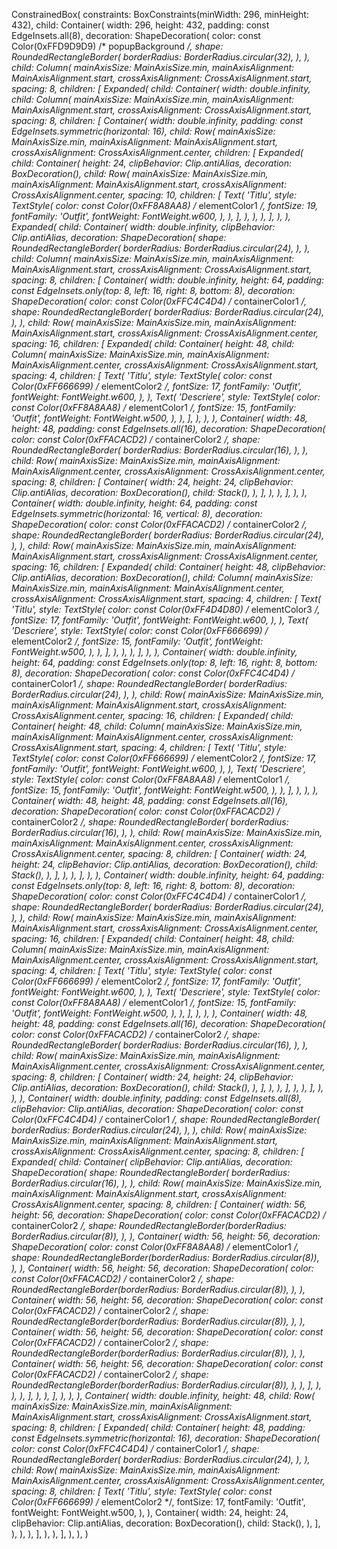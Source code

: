 ConstrainedBox(
    constraints: BoxConstraints(minWidth: 296, minHeight: 432),
    child: Container(
        width: 296,
        height: 432,
        padding: const EdgeInsets.all(8),
        decoration: ShapeDecoration(
            color: const Color(0xFFD9D9D9) /* popupBackground */,
            shape: RoundedRectangleBorder(
                borderRadius: BorderRadius.circular(32),
            ),
        ),
        child: Column(
            mainAxisSize: MainAxisSize.min,
            mainAxisAlignment: MainAxisAlignment.start,
            crossAxisAlignment: CrossAxisAlignment.start,
            spacing: 8,
            children: [
                Expanded(
                    child: Container(
                        width: double.infinity,
                        child: Column(
                            mainAxisSize: MainAxisSize.min,
                            mainAxisAlignment: MainAxisAlignment.start,
                            crossAxisAlignment: CrossAxisAlignment.start,
                            spacing: 8,
                            children: [
                                Container(
                                    width: double.infinity,
                                    padding: const EdgeInsets.symmetric(horizontal: 16),
                                    child: Row(
                                        mainAxisSize: MainAxisSize.min,
                                        mainAxisAlignment: MainAxisAlignment.start,
                                        crossAxisAlignment: CrossAxisAlignment.center,
                                        children: [
                                            Expanded(
                                                child: Container(
                                                    height: 24,
                                                    clipBehavior: Clip.antiAlias,
                                                    decoration: BoxDecoration(),
                                                    child: Row(
                                                        mainAxisSize: MainAxisSize.min,
                                                        mainAxisAlignment: MainAxisAlignment.start,
                                                        crossAxisAlignment: CrossAxisAlignment.center,
                                                        spacing: 10,
                                                        children: [
                                                            Text(
                                                                'Titlu',
                                                                style: TextStyle(
                                                                    color: const Color(0xFF8A8AA8) /* elementColor1 */,
                                                                    fontSize: 19,
                                                                    fontFamily: 'Outfit',
                                                                    fontWeight: FontWeight.w600,
                                                                ),
                                                            ),
                                                        ],
                                                    ),
                                                ),
                                            ),
                                        ],
                                    ),
                                ),
                                Expanded(
                                    child: Container(
                                        width: double.infinity,
                                        clipBehavior: Clip.antiAlias,
                                        decoration: ShapeDecoration(
                                            shape: RoundedRectangleBorder(
                                                borderRadius: BorderRadius.circular(24),
                                            ),
                                        ),
                                        child: Column(
                                            mainAxisSize: MainAxisSize.min,
                                            mainAxisAlignment: MainAxisAlignment.start,
                                            crossAxisAlignment: CrossAxisAlignment.start,
                                            spacing: 8,
                                            children: [
                                                Container(
                                                    width: double.infinity,
                                                    height: 64,
                                                    padding: const EdgeInsets.only(top: 8, left: 16, right: 8, bottom: 8),
                                                    decoration: ShapeDecoration(
                                                        color: const Color(0xFFC4C4D4) /* containerColor1 */,
                                                        shape: RoundedRectangleBorder(
                                                            borderRadius: BorderRadius.circular(24),
                                                        ),
                                                    ),
                                                    child: Row(
                                                        mainAxisSize: MainAxisSize.min,
                                                        mainAxisAlignment: MainAxisAlignment.start,
                                                        crossAxisAlignment: CrossAxisAlignment.center,
                                                        spacing: 16,
                                                        children: [
                                                            Expanded(
                                                                child: Container(
                                                                    height: 48,
                                                                    child: Column(
                                                                        mainAxisSize: MainAxisSize.min,
                                                                        mainAxisAlignment: MainAxisAlignment.center,
                                                                        crossAxisAlignment: CrossAxisAlignment.start,
                                                                        spacing: 4,
                                                                        children: [
                                                                            Text(
                                                                                'Titlu',
                                                                                style: TextStyle(
                                                                                    color: const Color(0xFF666699) /* elementColor2 */,
                                                                                    fontSize: 17,
                                                                                    fontFamily: 'Outfit',
                                                                                    fontWeight: FontWeight.w600,
                                                                                ),
                                                                            ),
                                                                            Text(
                                                                                'Descriere',
                                                                                style: TextStyle(
                                                                                    color: const Color(0xFF8A8AA8) /* elementColor1 */,
                                                                                    fontSize: 15,
                                                                                    fontFamily: 'Outfit',
                                                                                    fontWeight: FontWeight.w500,
                                                                                ),
                                                                            ),
                                                                        ],
                                                                    ),
                                                                ),
                                                            ),
                                                            Container(
                                                                width: 48,
                                                                height: 48,
                                                                padding: const EdgeInsets.all(16),
                                                                decoration: ShapeDecoration(
                                                                    color: const Color(0xFFACACD2) /* containerColor2 */,
                                                                    shape: RoundedRectangleBorder(
                                                                        borderRadius: BorderRadius.circular(16),
                                                                    ),
                                                                ),
                                                                child: Row(
                                                                    mainAxisSize: MainAxisSize.min,
                                                                    mainAxisAlignment: MainAxisAlignment.center,
                                                                    crossAxisAlignment: CrossAxisAlignment.center,
                                                                    spacing: 8,
                                                                    children: [
                                                                        Container(
                                                                            width: 24,
                                                                            height: 24,
                                                                            clipBehavior: Clip.antiAlias,
                                                                            decoration: BoxDecoration(),
                                                                            child: Stack(),
                                                                        ),
                                                                    ],
                                                                ),
                                                            ),
                                                        ],
                                                    ),
                                                ),
                                                Container(
                                                    width: double.infinity,
                                                    height: 64,
                                                    padding: const EdgeInsets.symmetric(horizontal: 16, vertical: 8),
                                                    decoration: ShapeDecoration(
                                                        color: const Color(0xFFACACD2) /* containerColor2 */,
                                                        shape: RoundedRectangleBorder(
                                                            borderRadius: BorderRadius.circular(24),
                                                        ),
                                                    ),
                                                    child: Row(
                                                        mainAxisSize: MainAxisSize.min,
                                                        mainAxisAlignment: MainAxisAlignment.start,
                                                        crossAxisAlignment: CrossAxisAlignment.center,
                                                        spacing: 16,
                                                        children: [
                                                            Expanded(
                                                                child: Container(
                                                                    height: 48,
                                                                    clipBehavior: Clip.antiAlias,
                                                                    decoration: BoxDecoration(),
                                                                    child: Column(
                                                                        mainAxisSize: MainAxisSize.min,
                                                                        mainAxisAlignment: MainAxisAlignment.center,
                                                                        crossAxisAlignment: CrossAxisAlignment.start,
                                                                        spacing: 4,
                                                                        children: [
                                                                            Text(
                                                                                'Titlu',
                                                                                style: TextStyle(
                                                                                    color: const Color(0xFF4D4D80) /* elementColor3 */,
                                                                                    fontSize: 17,
                                                                                    fontFamily: 'Outfit',
                                                                                    fontWeight: FontWeight.w600,
                                                                                ),
                                                                            ),
                                                                            Text(
                                                                                'Descriere',
                                                                                style: TextStyle(
                                                                                    color: const Color(0xFF666699) /* elementColor2 */,
                                                                                    fontSize: 15,
                                                                                    fontFamily: 'Outfit',
                                                                                    fontWeight: FontWeight.w500,
                                                                                ),
                                                                            ),
                                                                        ],
                                                                    ),
                                                                ),
                                                            ),
                                                        ],
                                                    ),
                                                ),
                                                Container(
                                                    width: double.infinity,
                                                    height: 64,
                                                    padding: const EdgeInsets.only(top: 8, left: 16, right: 8, bottom: 8),
                                                    decoration: ShapeDecoration(
                                                        color: const Color(0xFFC4C4D4) /* containerColor1 */,
                                                        shape: RoundedRectangleBorder(
                                                            borderRadius: BorderRadius.circular(24),
                                                        ),
                                                    ),
                                                    child: Row(
                                                        mainAxisSize: MainAxisSize.min,
                                                        mainAxisAlignment: MainAxisAlignment.start,
                                                        crossAxisAlignment: CrossAxisAlignment.center,
                                                        spacing: 16,
                                                        children: [
                                                            Expanded(
                                                                child: Container(
                                                                    height: 48,
                                                                    child: Column(
                                                                        mainAxisSize: MainAxisSize.min,
                                                                        mainAxisAlignment: MainAxisAlignment.center,
                                                                        crossAxisAlignment: CrossAxisAlignment.start,
                                                                        spacing: 4,
                                                                        children: [
                                                                            Text(
                                                                                'Titlu',
                                                                                style: TextStyle(
                                                                                    color: const Color(0xFF666699) /* elementColor2 */,
                                                                                    fontSize: 17,
                                                                                    fontFamily: 'Outfit',
                                                                                    fontWeight: FontWeight.w600,
                                                                                ),
                                                                            ),
                                                                            Text(
                                                                                'Descriere',
                                                                                style: TextStyle(
                                                                                    color: const Color(0xFF8A8AA8) /* elementColor1 */,
                                                                                    fontSize: 15,
                                                                                    fontFamily: 'Outfit',
                                                                                    fontWeight: FontWeight.w500,
                                                                                ),
                                                                            ),
                                                                        ],
                                                                    ),
                                                                ),
                                                            ),
                                                            Container(
                                                                width: 48,
                                                                height: 48,
                                                                padding: const EdgeInsets.all(16),
                                                                decoration: ShapeDecoration(
                                                                    color: const Color(0xFFACACD2) /* containerColor2 */,
                                                                    shape: RoundedRectangleBorder(
                                                                        borderRadius: BorderRadius.circular(16),
                                                                    ),
                                                                ),
                                                                child: Row(
                                                                    mainAxisSize: MainAxisSize.min,
                                                                    mainAxisAlignment: MainAxisAlignment.center,
                                                                    crossAxisAlignment: CrossAxisAlignment.center,
                                                                    spacing: 8,
                                                                    children: [
                                                                        Container(
                                                                            width: 24,
                                                                            height: 24,
                                                                            clipBehavior: Clip.antiAlias,
                                                                            decoration: BoxDecoration(),
                                                                            child: Stack(),
                                                                        ),
                                                                    ],
                                                                ),
                                                            ),
                                                        ],
                                                    ),
                                                ),
                                                Container(
                                                    width: double.infinity,
                                                    height: 64,
                                                    padding: const EdgeInsets.only(top: 8, left: 16, right: 8, bottom: 8),
                                                    decoration: ShapeDecoration(
                                                        color: const Color(0xFFC4C4D4) /* containerColor1 */,
                                                        shape: RoundedRectangleBorder(
                                                            borderRadius: BorderRadius.circular(24),
                                                        ),
                                                    ),
                                                    child: Row(
                                                        mainAxisSize: MainAxisSize.min,
                                                        mainAxisAlignment: MainAxisAlignment.start,
                                                        crossAxisAlignment: CrossAxisAlignment.center,
                                                        spacing: 16,
                                                        children: [
                                                            Expanded(
                                                                child: Container(
                                                                    height: 48,
                                                                    child: Column(
                                                                        mainAxisSize: MainAxisSize.min,
                                                                        mainAxisAlignment: MainAxisAlignment.center,
                                                                        crossAxisAlignment: CrossAxisAlignment.start,
                                                                        spacing: 4,
                                                                        children: [
                                                                            Text(
                                                                                'Titlu',
                                                                                style: TextStyle(
                                                                                    color: const Color(0xFF666699) /* elementColor2 */,
                                                                                    fontSize: 17,
                                                                                    fontFamily: 'Outfit',
                                                                                    fontWeight: FontWeight.w600,
                                                                                ),
                                                                            ),
                                                                            Text(
                                                                                'Descriere',
                                                                                style: TextStyle(
                                                                                    color: const Color(0xFF8A8AA8) /* elementColor1 */,
                                                                                    fontSize: 15,
                                                                                    fontFamily: 'Outfit',
                                                                                    fontWeight: FontWeight.w500,
                                                                                ),
                                                                            ),
                                                                        ],
                                                                    ),
                                                                ),
                                                            ),
                                                            Container(
                                                                width: 48,
                                                                height: 48,
                                                                padding: const EdgeInsets.all(16),
                                                                decoration: ShapeDecoration(
                                                                    color: const Color(0xFFACACD2) /* containerColor2 */,
                                                                    shape: RoundedRectangleBorder(
                                                                        borderRadius: BorderRadius.circular(16),
                                                                    ),
                                                                ),
                                                                child: Row(
                                                                    mainAxisSize: MainAxisSize.min,
                                                                    mainAxisAlignment: MainAxisAlignment.center,
                                                                    crossAxisAlignment: CrossAxisAlignment.center,
                                                                    spacing: 8,
                                                                    children: [
                                                                        Container(
                                                                            width: 24,
                                                                            height: 24,
                                                                            clipBehavior: Clip.antiAlias,
                                                                            decoration: BoxDecoration(),
                                                                            child: Stack(),
                                                                        ),
                                                                    ],
                                                                ),
                                                            ),
                                                        ],
                                                    ),
                                                ),
                                            ],
                                        ),
                                    ),
                                ),
                                Container(
                                    width: double.infinity,
                                    padding: const EdgeInsets.all(8),
                                    clipBehavior: Clip.antiAlias,
                                    decoration: ShapeDecoration(
                                        color: const Color(0xFFC4C4D4) /* containerColor1 */,
                                        shape: RoundedRectangleBorder(
                                            borderRadius: BorderRadius.circular(24),
                                        ),
                                    ),
                                    child: Row(
                                        mainAxisSize: MainAxisSize.min,
                                        mainAxisAlignment: MainAxisAlignment.start,
                                        crossAxisAlignment: CrossAxisAlignment.center,
                                        spacing: 8,
                                        children: [
                                            Expanded(
                                                child: Container(
                                                    clipBehavior: Clip.antiAlias,
                                                    decoration: ShapeDecoration(
                                                        shape: RoundedRectangleBorder(
                                                            borderRadius: BorderRadius.circular(16),
                                                        ),
                                                    ),
                                                    child: Row(
                                                        mainAxisSize: MainAxisSize.min,
                                                        mainAxisAlignment: MainAxisAlignment.start,
                                                        crossAxisAlignment: CrossAxisAlignment.center,
                                                        spacing: 8,
                                                        children: [
                                                            Container(
                                                                width: 56,
                                                                height: 56,
                                                                decoration: ShapeDecoration(
                                                                    color: const Color(0xFFACACD2) /* containerColor2 */,
                                                                    shape: RoundedRectangleBorder(borderRadius: BorderRadius.circular(8)),
                                                                ),
                                                            ),
                                                            Container(
                                                                width: 56,
                                                                height: 56,
                                                                decoration: ShapeDecoration(
                                                                    color: const Color(0xFF8A8AA8) /* elementColor1 */,
                                                                    shape: RoundedRectangleBorder(borderRadius: BorderRadius.circular(8)),
                                                                ),
                                                            ),
                                                            Container(
                                                                width: 56,
                                                                height: 56,
                                                                decoration: ShapeDecoration(
                                                                    color: const Color(0xFFACACD2) /* containerColor2 */,
                                                                    shape: RoundedRectangleBorder(borderRadius: BorderRadius.circular(8)),
                                                                ),
                                                            ),
                                                            Container(
                                                                width: 56,
                                                                height: 56,
                                                                decoration: ShapeDecoration(
                                                                    color: const Color(0xFFACACD2) /* containerColor2 */,
                                                                    shape: RoundedRectangleBorder(borderRadius: BorderRadius.circular(8)),
                                                                ),
                                                            ),
                                                            Container(
                                                                width: 56,
                                                                height: 56,
                                                                decoration: ShapeDecoration(
                                                                    color: const Color(0xFFACACD2) /* containerColor2 */,
                                                                    shape: RoundedRectangleBorder(borderRadius: BorderRadius.circular(8)),
                                                                ),
                                                            ),
                                                            Container(
                                                                width: 56,
                                                                height: 56,
                                                                decoration: ShapeDecoration(
                                                                    color: const Color(0xFFACACD2) /* containerColor2 */,
                                                                    shape: RoundedRectangleBorder(borderRadius: BorderRadius.circular(8)),
                                                                ),
                                                            ),
                                                        ],
                                                    ),
                                                ),
                                            ),
                                        ],
                                    ),
                                ),
                            ],
                        ),
                    ),
                ),
                Container(
                    width: double.infinity,
                    height: 48,
                    child: Row(
                        mainAxisSize: MainAxisSize.min,
                        mainAxisAlignment: MainAxisAlignment.start,
                        crossAxisAlignment: CrossAxisAlignment.start,
                        spacing: 8,
                        children: [
                            Expanded(
                                child: Container(
                                    height: 48,
                                    padding: const EdgeInsets.symmetric(horizontal: 16),
                                    decoration: ShapeDecoration(
                                        color: const Color(0xFFC4C4D4) /* containerColor1 */,
                                        shape: RoundedRectangleBorder(
                                            borderRadius: BorderRadius.circular(24),
                                        ),
                                    ),
                                    child: Row(
                                        mainAxisSize: MainAxisSize.min,
                                        mainAxisAlignment: MainAxisAlignment.center,
                                        crossAxisAlignment: CrossAxisAlignment.center,
                                        spacing: 8,
                                        children: [
                                            Text(
                                                'Titlu',
                                                style: TextStyle(
                                                    color: const Color(0xFF666699) /* elementColor2 */,
                                                    fontSize: 17,
                                                    fontFamily: 'Outfit',
                                                    fontWeight: FontWeight.w500,
                                                ),
                                            ),
                                            Container(
                                                width: 24,
                                                height: 24,
                                                clipBehavior: Clip.antiAlias,
                                                decoration: BoxDecoration(),
                                                child: Stack(),
                                            ),
                                        ],
                                    ),
                                ),
                            ),
                        ],
                    ),
                ),
            ],
        ),
    ),
)